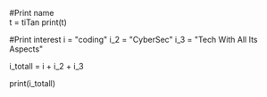 #Print name <br>
t = tiTan 
print(t)

#Print interest
i = "coding"
i_2 = "CyberSec"
i_3 = "Tech With All Its Aspects"

i_totall = i + i_2 + i_3

print(i_totall)

<!---
tiTan0964/tiTan0964 is a ✨ special ✨ repository because its `README.md` (this file) appears on your GitHub profile.
You can click the Preview link to take a look at your changes.
--->
